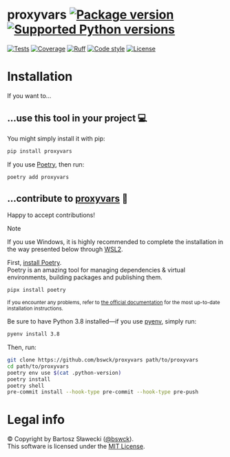 # proxyvars [![Package version](https://img.shields.io/pypi/v/proxyvars?label=PyPI)](https://pypi.org/project/proxyvars) [![Supported Python versions](https://img.shields.io/pypi/pyversions/proxyvars.svg?logo=python&label=Python)](https://pypi.org/project/proxyvars)
[![Tests](https://github.com/bswck/proxyvars/actions/workflows/test.yml/badge.svg)](https://github.com/bswck/proxyvars/actions/workflows/test.yml)
[![Coverage](https://coverage-badge.samuelcolvin.workers.dev/bswck/proxyvars.svg)](https://coverage-badge.samuelcolvin.workers.dev/redirect/bswck/proxyvars)
[![Ruff](https://img.shields.io/endpoint?url=https://raw.githubusercontent.com/astral-sh/ruff/main/assets/badge/v2.json)](https://github.com/astral-sh/ruff)
[![Code style](https://img.shields.io/badge/code%20style-black-000000.svg?label=Code%20style)](https://github.com/psf/black)
[![License](https://img.shields.io/github/license/bswck/proxyvars.svg?label=License)](https://github.com/bswck/proxyvars/blob/master/LICENSE)


# Installation
If you want to…


## …use this tool in your project 💻
You might simply install it with pip:
```bash
pip install proxyvars
```

If you use [Poetry](https://python-poetry.org/), then run:
```bash
poetry add proxyvars
```

## …contribute to [proxyvars](https://github.com/bswck/proxyvars) 🚀

Happy to accept contributions!

> [!Note]
> If you use Windows, it is highly recommended to complete the installation in the way presented below through [WSL2](https://learn.microsoft.com/en-us/windows/wsl/install).

First, [install Poetry](https://python-poetry.org/docs/#installation).<br/>
Poetry is an amazing tool for managing dependencies & virtual environments, building packages and publishing them.

```bash
pipx install poetry
```
<sub>If you encounter any problems, refer to [the official documentation](https://python-poetry.org/docs/#installation) for the most up-to-date installation instructions.</sub>

Be sure to have Python 3.8 installed—if you use [pyenv](https://github.com/pyenv/pyenv#readme), simply run:
```bash
pyenv install 3.8
```

Then, run:
```bash
git clone https://github.com/bswck/proxyvars path/to/proxyvars
cd path/to/proxyvars
poetry env use $(cat .python-version)
poetry install
poetry shell
pre-commit install --hook-type pre-commit --hook-type pre-push
```

# Legal info
© Copyright by Bartosz Sławecki ([@bswck](https://github.com/bswck)).<br />This software is licensed under the [MIT License](https://github.com/bswck/proxyvars/blob/main/LICENSE).


